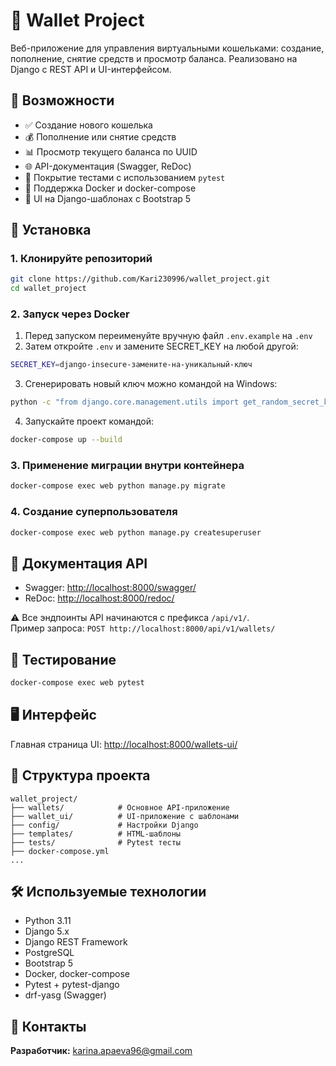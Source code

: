 # 💸 Wallet Project

Веб-приложение для управления виртуальными кошельками: создание, пополнение, снятие средств и просмотр баланса. Реализовано на Django с REST API и UI-интерфейсом.

## 🚀 Возможности

- ✅ Создание нового кошелька
- 💰 Пополнение или снятие средств
- 📊 Просмотр текущего баланса по UUID
- 🌐 API-документация (Swagger, ReDoc)
- 🧪 Покрытие тестами с использованием `pytest`
- 🐳 Поддержка Docker и docker-compose
- 🎨 UI на Django-шаблонах с Bootstrap 5

## 🔧 Установка

### 1. Клонируйте репозиторий
```bash
git clone https://github.com/Kari230996/wallet_project.git
cd wallet_project
```

### 2. Запуск через Docker
1. Перед запуском переименуйте вручную файл `.env.example` на `.env`
2. Затем откройте `.env` и замените SECRET_KEY на любой другой:
```bash
SECRET_KEY=django-insecure-замените-на-уникальный-ключ
```
3. Сгенерировать новый ключ можно командой на Windows:
```bash
python -c "from django.core.management.utils import get_random_secret_key; print(get_random_secret_key())"

```
4. Запускайте проект командой:
```bash
docker-compose up --build
```

### 3. Применение миграции внутри контейнера
```bash
docker-compose exec web python manage.py migrate
```

### 4. Создание суперпользователя
```bash
docker-compose exec web python manage.py createsuperuser
```

## 📘 Документация API

- Swagger: [http://localhost:8000/swagger/](http://localhost:8000/swagger/)
- ReDoc: [http://localhost:8000/redoc/](http://localhost:8000/redoc/)

⚠️ Все эндпоинты API начинаются с префикса `/api/v1/`.  
Пример запроса: `POST http://localhost:8000/api/v1/wallets/`

## 🧪 Тестирование

```bash
docker-compose exec web pytest
```

## 🖥️ Интерфейс

Главная страница UI: [http://localhost:8000/wallets-ui/](http://localhost:8000/wallets-ui/)

## 📁 Структура проекта

```
wallet_project/
├── wallets/            # Основное API-приложение
├── wallet_ui/          # UI-приложение с шаблонами
├── config/             # Настройки Django
├── templates/          # HTML-шаблоны
├── tests/              # Pytest тесты
├── docker-compose.yml
...
```

## 🛠️ Используемые технологии

- Python 3.11
- Django 5.x
- Django REST Framework
- PostgreSQL
- Bootstrap 5
- Docker, docker-compose
- Pytest + pytest-django
- drf-yasg (Swagger)

## 📩 Контакты

**Разработчик:** karina.apaeva96@gmail.com









